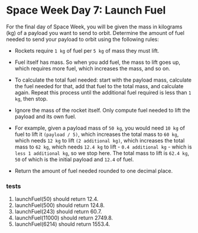 # Space Week Day 7: Launch Fuel
For the final day of Space Week, you will be given the mass in kilograms (kg) of a payload you want to send to orbit. Determine the amount of fuel needed to send your payload to orbit using the following rules:

- Rockets require `1 kg` of fuel per `5 kg` of mass they must lift.
- Fuel itself has mass. So when you add fuel, the mass to lift goes up, which requires more fuel, which increases the mass, and so on.
- To calculate the total fuel needed: start with the payload mass, calculate the fuel needed for that, add that fuel to the total mass, and calculate again. Repeat this process until the additional fuel required is less than `1 kg`, then stop.
- Ignore the mass of the rocket itself. Only compute fuel needed to lift the payload and its own fuel.
- For example, given a payload mass of `50 kg`, you would need `10 kg` of fuel to lift it `(payload / 5)`, which increases the total mass to `60 kg`, which needs `12 kg` to lift `(2 additional kg)`, which increases the total mass to `62 kg`, which needs `12.4 kg` to lift - `0.4 additional kg` - which is `less 1 additional kg`, so we stop here. The total mass to lift is `62.4 kg`, `50` of which is the initial payload and `12.4` of fuel.

- Return the amount of fuel needed rounded to one decimal place.

### tests
1. launchFuel(50) should return 12.4.
2. launchFuel(500) should return 124.8.
3. launchFuel(243) should return 60.7.
4. launchFuel(11000) should return 2749.8.
5. launchFuel(6214) should return 1553.4.
